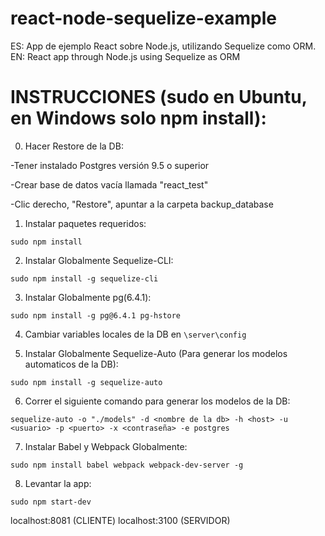 # react-node-sequelize-example
ES: App de ejemplo React sobre Node.js, utilizando Sequelize como ORM. EN: React app through Node.js using Sequelize as ORM

# INSTRUCCIONES (sudo en Ubuntu, en Windows solo npm install):

0) Hacer Restore de la DB:

-Tener instalado Postgres versión 9.5 o superior

-Crear base de datos vacía llamada "react_test"

-Clic derecho, "Restore", apuntar a la carpeta backup_database

1) Instalar paquetes requeridos:

`sudo npm install`

2) Instalar Globalmente Sequelize-CLI:

`sudo npm install -g sequelize-cli`

3) Instalar Globalmente pg(6.4.1):

`sudo npm install -g pg@6.4.1 pg-hstore `


4) Cambiar variables locales de la DB en `\server\config`


5) Instalar Globalmente Sequelize-Auto (Para generar los modelos automaticos de la DB):

`sudo npm install -g sequelize-auto`

6) Correr el siguiente comando para generar los modelos de la DB:

`sequelize-auto -o "./models" -d <nombre de la db> -h <host> -u <usuario> -p <puerto> -x <contraseña> -e postgres`

7) Instalar Babel y Webpack Globalmente:

`sudo npm install babel webpack webpack-dev-server -g`

8) Levantar la app:

`sudo npm start-dev`

localhost:8081 (CLIENTE)
localhost:3100 (SERVIDOR)

